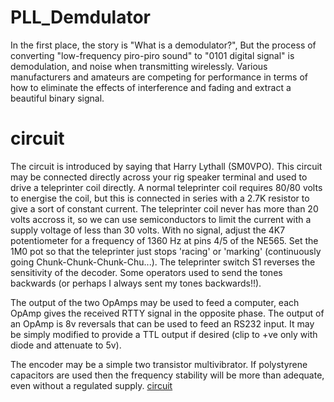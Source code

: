 # PLL_Demdulator
In the first place, the story is "What is a demodulator?", But the process of converting "low-frequency piro-piro sound" to "0101 digital signal" is demodulation, and noise when transmitting wirelessly. Various manufacturers and amateurs are competing for performance in terms of how to eliminate the effects of interference and fading and extract a beautiful binary signal.


# circuit
The circuit is introduced by saying that Harry Lythall (SM0VPO).
This circuit may be connected directly across your rig speaker terminal and used to drive a teleprinter coil directly. A normal teleprinter coil requires 80/80 volts to energise the coil, but this is connected in series with a 2.7K resistor to give a sort of constant current. The teleprinter coil never has more than 20 volts accross it, so we can use semiconductors to limit the current with a supply voltage of less than 30 volts. With no signal, adjust the 4K7 potentiometer for a frequency of 1360 Hz at pins 4/5 of the NE565. Set the 1M0 pot so that the teleprinter just stops 'racing' or 'marking' (continuously going Chunk-Chunk-Chunk-Chu...). The teleprinter switch S1 reverses the sensitivity of the decoder. Some operators used to send the tones backwards (or perhaps I always sent my tones backwards!!).

The output of the two OpAmps may be used to feed a computer, each OpAmp gives the received RTTY signal in the opposite phase. The output of an OpAmp is 8v reversals that can be used to feed an RS232 input. It may be simply modified to provide a TTL output if desired (clip to +ve only with diode and attenuate to 5v).

The encoder may be a simple two transistor multivibrator. If polystyrene capacitors are used then the frequency stability will be more than adequate, even without a regulated supply.
[circuit](https://github.com/Sayapatri/baudot_decoder/blob/main/diagram/MO_DEMO-l.jpg)
